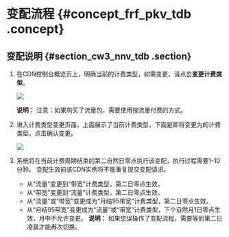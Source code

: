 # 变配流程 {#concept_frf_pkv_tdb .concept}

## 变配说明 {#section_cw3_nnv_tdb .section}

1.  在CDN控制台概览页上，明确当前的计费类型，如需变更，请点击**变更计费类型**。

    ![](http://static-aliyun-doc.oss-cn-hangzhou.aliyuncs.com/assets/img/5109/6037_zh-CN.png)

    **说明：** 注意：如果购买了流量包，需要使用按流量付费的方式。

2.  进入计费类型变更页面，上面展示了当前计费类型，下面是即将变更为的计费类型，点击确认变更。

    ![](http://static-aliyun-doc.oss-cn-hangzhou.aliyuncs.com/assets/img/5109/5061_zh-CN.png)

3.  系统将在当前计费周期结束的第二自然日零点执行该变配，执行过程需要1-10分钟。 变配生效前该CDN实例将不能重复提交变配请求。

    -   从“流量”变更到“带宽”计费类型，第二日零点生效。
    -   从“带宽”变更到“流量”计费类型，第二日零点生效。
    -   从“流量”或“带宽”变更成为“月结95带宽”计费类型，第二日零点生效。
    -   从“月结95带宽”变更成为“流量”或“带宽”计费类型，下个自然月1日零点生效，月中不允许变更。
    **说明：** 如果您误操作了变配流程，需要等到第二日凌晨才能再次切换。


